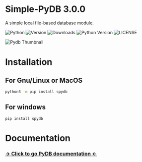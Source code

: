 # Simple-PyDB 3.0.0
A simple local file-based database module.

![Python](https://img.shields.io/badge/python-%2314354C.svg?style=for-the-badge&logo=python&logoColor=white)  ![Version](https://img.shields.io/static/v1?label=Version&message=3.0.0&style=for-the-badge&labelColor=222831&color=393E46) ![Downloads](https://img.shields.io/github/downloads/sanalzio/PyDB/2.0/total?label=DOWNLOADS&style=for-the-badge&labelColor=393E46&color=00ADB5) ![Python Version](https://img.shields.io/static/v1?label=Version&message=3.x&style=for-the-badge&labelColor=4B8BBE&color=FFE873&logo=python&logoColor=ffffff) ![LICENSE](https://img.shields.io/static/v1?label=LICENSE&message=MIT&style=for-the-badge)

![Pydb Thumbnail](pydb.jpg)

# Installation
## For Gnu/Linux or MacOS
```bash
python3 -m pip install spydb
```
## For windows
```
pip install spydb
```

# Documentation
### [-> Click to go PyDB documentation <-](https://sanalzio.github.io/PyDB/)

